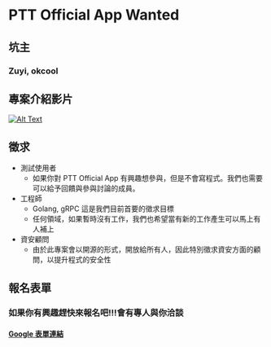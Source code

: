# PTT Official App Wanted

## 坑主
### Zuyi, okcool

## 專案介紹影片

[![Alt Text](https://i.imgur.com/Fq65gAL.png)](http://www.youtube.com/watch?v=thGprntYxC0)

## 徵求

- 測試使用者
    - 如果你對 PTT Official App 有興趣想參與，但是不會寫程式。我們也需要可以給予回饋與參與討論的成員。
- 工程師
    - Golang, gRPC 這是我們目前首要的徵求目標
    - 任何領域，如果暫時沒有工作，我們也希望當有新的工作產生可以馬上有人補上
- 資安顧問 
    - 由於此專案會以開源的形式，開放給所有人，因此特別徵求資安方面的顧問，以提升程式的安全性

## 報名表單
### 如果你有興趣趕快來報名吧!!!會有專人與你洽談
#### [Google 表單連結](https://docs.google.com/forms/d/e/1FAIpQLSeDkExNJQLZbfcBZW9Gf2vycpzm_I9Ys7J6hSRG3htwiA6bdA/viewform)
